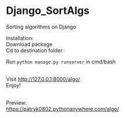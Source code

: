 # Django_SortAlgs
Sorting algorithms on Django

Installation:<br />
Download package<br />
Cd to destination folder<br />

Run ```python manage.py runserver``` in cmd/bash<br /><br />

Visit http://127.0.0.1:8000/algo/<br />
Enjoy!<br /><br />

Preview:<br />
https://patryk0802.pythonanywhere.com/algo/<br />
